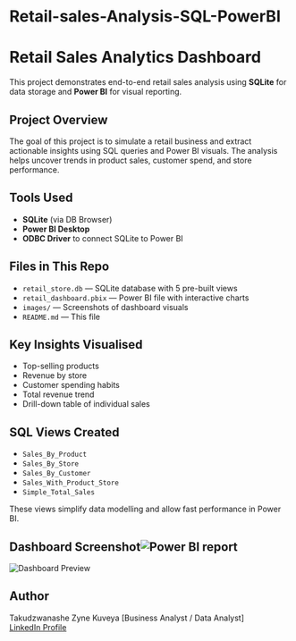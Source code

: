 # Retail-sales-Analysis-SQL-PowerBI
# Retail Sales Analytics Dashboard

This project demonstrates end-to-end retail sales analysis using **SQLite** for data storage and **Power BI** for visual reporting.

##  Project Overview

The goal of this project is to simulate a retail business and extract actionable insights using SQL queries and Power BI visuals. The analysis helps uncover trends in product sales, customer spend, and store performance.

## Tools Used

- **SQLite** (via DB Browser)
- **Power BI Desktop**
- **ODBC Driver** to connect SQLite to Power BI

## Files in This Repo

- `retail_store.db` — SQLite database with 5 pre-built views
- `retail_dashboard.pbix` — Power BI file with interactive charts
- `images/` — Screenshots of dashboard visuals
- `README.md` — This file

## Key Insights Visualised

- Top-selling products
- Revenue by store
- Customer spending habits
- Total revenue trend
- Drill-down table of individual sales

## SQL Views Created

- `Sales_By_Product`
- `Sales_By_Store`
- `Sales_By_Customer`
- `Sales_With_Product_Store`
- `Simple_Total_Sales`

These views simplify data modelling and allow fast performance in Power BI.

## Dashboard Screenshot![Power BI report](https://github.com/user-attachments/assets/99a24ac5-95f4-4eff-a843-cdd1471421f9)


![Dashboard Preview](images/dashboard_screenshot.png)

## Author

Takudzwanashe Zyne Kuveya
[Business Analyst / Data Analyst]  
[LinkedIn Profile](https://www.linkedin.com/in/takudzwanashe-zyne-kuveya-73713622a)  
